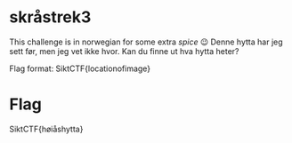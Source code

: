 # skråstrek3
This challenge is in norwegian for some extra *spice* 😉
Denne hytta har jeg sett før, men jeg vet ikke hvor. Kan du finne ut hva hytta heter?

Flag format: SiktCTF{locationofimage}

# Flag
SiktCTF{høiåshytta}